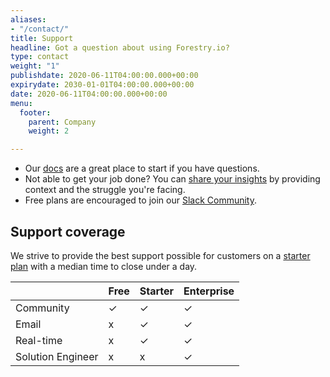 ```yaml
---
aliases:
- "/contact/"
title: Support
headline: Got a question about using Forestry.io?
type: contact
weight: "1"
publishdate: 2020-06-11T04:00:00.000+00:00
expirydate: 2030-01-01T04:00:00.000+00:00
date: 2020-06-11T04:00:00.000+00:00
menu:
  footer:
    parent: Company
    weight: 2

---
```

* Our [docs](/docs/) are a great place to start if you have questions.
* Not able to get your job done? You can [share your insights](http://portal.productboard.com/forestry) by providing context and the struggle you're facing.
* Free plans are encouraged to join our [Slack Community](https://join.slack.com/t/forestry-community/shared_invite/enQtNDAxMTU5NzcwMzA3LTY1MzM2YTZhN2Q2ZjkyMjk2ZmNhM2Y2ODIwYmU5YWRiNDYwMWRjNzhlOWJiMTg2NDc2ZWNlNjljOTNiNDZiZDk).

## Support coverage

We strive to provide the best support possible for customers on a [starter plan](/pricing/) with a median time to close under a day.

|  | Free | Starter | Enterprise |
| --- | --- | --- | --- |
| Community | ✓ | ✓ | ✓ |
| Email | x | ✓ | ✓ |
| Real-time | x | ✓ | ✓ |
| Solution Engineer | ⅹ | ⅹ | ✓ |
